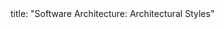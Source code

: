 <frontmatter>
title: "Software Architecture: Architectural Styles"
</frontmatter>

<include src="container-index-body.md" boilerplate />
